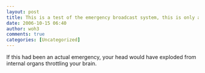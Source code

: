 ```yaml
---
layout: post
title: This is a test of the emergency broadcast system, this is only a test
date: 2006-10-15 06:40
author: woh3
comments: true
categories: [Uncategorized]
---
```

If this had been an actual emergency, your head would have exploded from internal organs throttling your brain.
